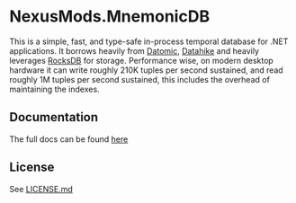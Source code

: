 # NexusMods.MnemonicDB

This is a simple, fast, and type-safe in-process temporal database for .NET applications. It borrows heavily from
[Datomic](https://www.datomic.com/), [Datahike](https://github.com/replikativ/datahike) and heavily leverages
[RocksDB](https://rocksdb.org/) for storage. Performance wise, on modern desktop hardware it can write roughly
210K tuples per second sustained, and read roughly 1M tuples per second sustained, this includes the overhead
of maintaining the indexes.

## Documentation

The full docs can be found [here](https://nexus-mods.github.io/NexusMods.MnemonicDB/)

## License

See [LICENSE.md](./LICENSE.md)
